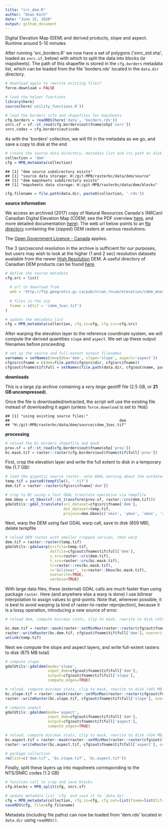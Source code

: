 ```yaml
---
title: "src_dem.R"
author: "Dean Koch"
date: "June 15, 2020"
output: github_document
---
```



Digital Elevation Map (DEM) and derived products, slope and aspect. Runtime around 5-10 minutes 

After running 'src_borders.R' we now have a set of polygons ('snrc_std.shp', loaded as `snrc.sf`, below)
with which to split the data into blocks (*ie* mapsheets). The path of this shapefile is stored in the `cfg.borders` 
metadata list, which can be loaded from the file 'borders.rds' located in the `data.dir` directory.



```r
# download again to rewrite existing files? 
force.download = FALSE

# load the helper functions
library(here)
source(here('utility_functions.R'))

# load the borders info and shapefiles for mapsheets
cfg.borders = readRDS(here('data', 'borders.rds'))
snrc.sf = sf::st_read(cfg.borders$out$fname$shp['snrc'])
snrc.codes = cfg.borders$out$code
```

As with the 'borders' collection, we will fill in the metadata as we go, and save a copy to disk at the end 


```r
# create the source data directory, metadata list and its path on disk
collection = 'dem'
cfg = MPB_metadata(collection)
```

```
## [1] "dem source subdirectory exists"
## [1] "source data storage: H:/git-MPB/rasterbc/data/dem/source"
## [1] "dem mapsheets subdirectory exists"
## [1] "mapsheets data storage: H:/git-MPB/rasterbc/data/dem/blocks"
```

```r
cfg.filename = file.path(data.dir, paste0(collection, '.rds'))
```


**source information**

We access an archived (2017) copy of Natural Resources Canada's (NRCan) Canadian Digital Elevation Map (CDEM; see the PDF overview
<a href="http://ftp.geogratis.gc.ca/pub/nrcan_rncan/elevation/cdem_mnec/doc/CDEM_en.pdf" target="_blank">here</a>, 
and more detailed documentation 
<a href="http://ftp.geogratis.gc.ca/pub/nrcan_rncan/elevation/cdem_mnec/doc/CDEM_product_specs.pdf" target="_blank">here</a>).
The web url below points to an
<a href="http://ftp.geogratis.gc.ca/pub/nrcan_rncan/elevation/cdem_mnec/" target="_blank">ftp directory</a>
containing the (zipped) DEM rasters at various resolutions. 

The <a href="https://open.canada.ca/en/open-government-licence-canada" target="_blank">Open Government Licence - Canada</a> applies.

The 3 (arc)second resolution in the archive is sufficient for our purposes, but users may wish to look at the higher (1 and 2 sec) 
resolution datasets available from the newer
<a href="https://open.canada.ca/data/en/dataset/957782bf-847c-4644-a757-e383c0057995" target="_blank">High Resolution</a> DEM. 
A useful directory of Canadian DEM products can be found
<a href="https://www.nrcan.gc.ca/science-and-data/science-and-research/earth-sciences/geography/topographic-information/download-directory-documentation/17215" target="_blank">here</a>. 


```r
# define the source metadata
cfg.src = list(
  
  # url to download from
  web = 'http://ftp.geogratis.gc.ca/pub/nrcan_rncan/elevation/cdem_mnec/archive/cdem_3sec.zip',
  
  # files in the zip
  fname = c(tif = 'cdem_3sec.tif')
)
```

```r
# update the metadata list
cfg = MPB_metadata(collection, cfg.in=cfg, cfg.src=cfg.src)
```

After warping the elevation layer to the reference coordinate system, we will compute the derived quantities `slope` and `aspect`. 
We set up these output filenames before proceeding  


```r
# set up the source and full-extent output filenames
varnames = setNames(nm=c(dem='dem', slope='slope', aspect='aspect'))
cfg$src$fname = c(dem=file.path(cfg$src$dir, cfg$src$fname))
cfg$out$fname$tif$full = setNames(file.path(data.dir, cfg$out$name, paste0(varnames, '_std.tif')), varnames)
```

**downloads**

This is a large zip archive containing a *very large* geotiff file (2.5 GB, or **21 GB uncompressed**).

Once the file is downloaded/extracted, the script will use the existing file instead of downloading it again (unless
`force.download` is set to `TRUE`) 


```
## [1] "using existing source files:"
##                                                 dem 
## "H:/git-MPB/rasterbc/data/dem/source/cdem_3sec.tif"
```


**processing**




```r
# reload the bc borders shapefile and mask
prov.sf = sf::st_read(cfg.borders$out$fname$shp['prov'])
bc.mask.tif = raster::raster(cfg.borders$out$fname$tif$full['prov'])
```

First, crop the elevation layer and write the full extent to disk in a temporary file (1.7 GB):


```r
# load the gigantic source raster, note GDAL warning about the outdated PROJ string
temp.tif = paste0(tempfile(), '.tif')
dem.tif = raster::raster(cfg$src$fname['dem'])
```

```r
# crop to BC using a fast GDAL translate operation via tempfile
dem.bbox = st_bbox(sf::st_transform(prov.sf, raster::crs(dem.tif)))
gdalUtils::gdal_translate(src_dataset=cfg$src$fname['dem'], 
                          dst_dataset=temp.tif, 
                          projwin=dem.bbox[c('xmin', 'ymax', 'xmax', 'ymin')])
```

Next, warp the DEM using fast GDAL warp call, save to disk (859 MB), delete tempfile


```r
# reload DEM raster with smaller cropped version, then warp
dem.tif = raster::raster(temp.tif)
gdalUtils::gdalwarp(srcfile=temp.tif, 
                    dstfile=cfg$out$fname$tif$full['dem'], 
                    s_srs=raster::crs(dem.tif), 
                    t_srs=raster::crs(bc.mask.tif), 
                    tr=raster::res(bc.mask.tif), 
                    r='bilinear', te=raster::bbox(bc.mask.tif), 
                    overwrite=TRUE, 
                    verbose=TRUE)
```

With large data files, these (external) GDAL calls are much faster than using package `raster`.
Here (and anywhere else a warp is done) I use bilinear interpolation to assign values to grid-points. Note that, 
wherever possible, it is best to avoid warping (a kind of raster-to-raster reprojection), because it is a lossy 
operation, introducing a new source of error. 


```r
# reload dem, compute min/max stats, clip to mask, rewrite to disk (415 MB)
```

```r
bc.dem.tif = raster::mask(raster::setMinMax(raster::raster(cfg$out$fname$tif$full['dem'])), bc.mask.tif)
raster::writeRaster(bc.dem.tif, cfg$out$fname$tif$full['dem'], overwrite=TRUE)
unlink(temp.tif)
```

Next we compute the slope and aspect layers, and write full-extent rasters to disk (875 MB total)


```r
# compute slope
gdalUtils::gdaldem(mode='slope', 
                   input_dem=cfg$out$fname$tif$full['dem'], 
                   output=cfg$out$fname$tif$full['slope'], 
                   compute_edges=TRUE)

# reload, compute min/max stats, clip to mask, rewrite to disk (441 MB)
bc.slope.tif = raster::mask(raster::setMinMax(raster::raster(cfg$out$fname$tif$full['slope'])), bc.mask.tif)
raster::writeRaster(bc.slope.tif, cfg$out$fname$tif$full['slope'], overwrite=TRUE)

# compute aspect
gdalUtils::gdaldem(mode='aspect', 
                   input_dem=cfg$out$fname$tif$full['dem'], 
                   output=cfg$out$fname$tif$full['aspect'], 
                   compute_edges=TRUE)

# reload, compute min/max stats, clip to mask, rewrite to disk (434 MB)
bc.aspect.tif = raster::mask(raster::setMinMax(raster::raster(cfg$out$fname$tif$full['aspect'])), bc.mask.tif)
raster::writeRaster(bc.aspect.tif, cfg$out$fname$tif$full['aspect'], overwrite=TRUE)

# garbage collection
rm(list=c('dem.tif', 'bc.slope.tif', 'bc.aspect.tif'))
```

Finally, split these layers up into mapsheets corresponding to the NTS/SNRC codes (1.2 GB)


```r
# function call to crop and save blocks
cfg.blocks = MPB_split(cfg, snrc.sf)

# update metadata list `cfg` and save it to `data.dir`.
cfg = MPB_metadata(collection, cfg.in=cfg, cfg.out=list(fname=list(tif=list(block=cfg.blocks))))
saveRDS(cfg, file=cfg.filename)
```

Metadata (including file paths) can now be loaded from 'dem.rds' located in `data.dir` using `readRDS()`.



